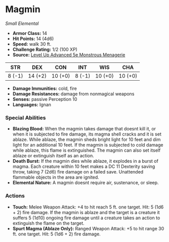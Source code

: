 # Magmin

*Small* *Elemental*

- **Armor Class:** 14
- **Hit Points:** 14 (4d6)
- **Speed:** walk 30 ft.
- **Challenge Rating:** 1/2 (100 XP)
- **Source:** [Level Up Advanced 5e Monstrous Menagerie](https://www.levelup5e.com)

| STR | DEX | CON | INT | WIS | CHA |
| --- | --- | --- | --- | --- | --- |
| 8 (-1) | 14 (+2) | 10 (+0) | 8 (-1) | 10 (+0) | 10 (+0) |

- **Damage Immunities:** cold, fire
- **Damage Resistances:** damage from nonmagical weapons
- **Senses:** passive Perception 10
- **Languages:** Ignan
### Special Abilities
- **Blazing Blood:** When the magmin takes damage that doesnt kill it, or when it is subjected to fire damage, its magma shell cracks and it is set ablaze. While ablaze, the magmin sheds bright light for 10 feet and dim light for an additional 10 feet. If the magmin is subjected to cold damage while ablaze, this flame is extinguished. The magmin can also set itself ablaze or extinguish itself as an action.
- **Death Burst:** If the magmin dies while ablaze, it explodes in a burst of magma. Each creature within 10 feet makes a DC 11 Dexterity saving throw, taking 7 (2d6) fire damage on a failed save. Unattended flammable objects in the area are ignited.
- **Elemental Nature:** A magmin doesnt require air, sustenance, or sleep.
### Actions
- **Touch:** Melee Weapon Attack: +4 to hit  reach 5 ft.  one target. Hit: 5 (1d6 + 2) fire damage. If the magmin is ablaze and the target is a creature  it suffers 5 (1d10) ongoing fire damage until a creature takes an action to extinguish the flame on the target.
- **Spurt Magma (Ablaze Only):** Ranged Weapon Attack: +5 to hit  range 30 ft.  one target. Hit: 5 (1d6 + 2) fire damage.
